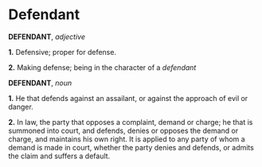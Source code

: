# Defendant

**DEFENDANT**, _adjective_

**1.** Defensive; proper for defense.

**2.** Making defense; being in the character of a _defendant_

**DEFENDANT**, _noun_

**1.** He that defends against an assailant, or against the approach of evil or danger.

**2.** In law, the party that opposes a complaint, demand or charge; he that is summoned into court, and defends, denies or opposes the demand or charge, and maintains his own right. It is applied to any party of whom a demand is made in court, whether the party denies and defends, or admits the claim and suffers a default.